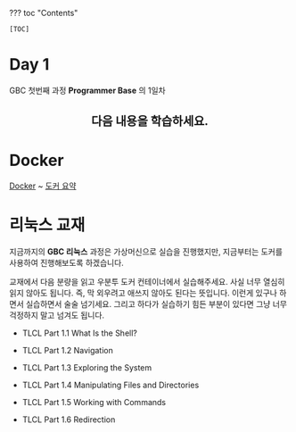 ??? toc "Contents"

    [TOC]

# Day 1

GBC 첫번째 과정 **Programmer Base** 의 1일차  

<div align="center"> <h2> 다음 내용을 학습하세요.  </h1️> </div>

# Docker

[Docker](../docker.md#docker) ~ [도커 요약](../docker.md#_4)

# 리눅스 교재 

지금까지의 **GBC 리눅스** 과정은 가상머신으로 실습을 진행했지만, 지금부터는 도커를 사용하여 진행해보도록 하겠습니다.

교재에서 다음 분량을 읽고 우분투 도커 컨테이너에서 실습해주세요. 사실 너무 열심히 읽지 않아도 됩니다. 즉, 막 외우려고 애쓰지 않아도 된다는 뜻입니다. 이런게 있구나 하면서 실습하면서 술술 넘기세요. 그리고 하다가 실습하기 힘든 부분이 있다면 그냥 너무 걱정하지 말고 넘겨도 됩니다. 

- TLCL Part 1.1 What Is the Shell?

- TLCL Part 1.2 Navigation

- TLCL Part 1.3 Exploring the System

- TLCL Part 1.4 Manipulating Files and Directories

- TLCL Part 1.5 Working with Commands

- TLCL Part 1.6 Redirection